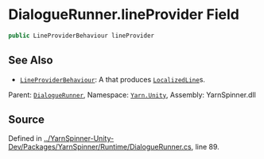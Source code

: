 # DialogueRunner.lineProvider Field


```csharp
public LineProviderBehaviour lineProvider
```



## See Also
* [`LineProviderBehaviour`](/api/csharp/yarn.unity/lineproviderbehaviour.md): 
A <see cref="!:MonoBehaviour"></see> that produces [`LocalizedLine`](/api/csharp/yarn.unity/localizedline.md)s.

<div class="class-metadata">

Parent: [`DialogueRunner`](/api/csharp/yarn.unity/dialoguerunner.md), Namespace: [`Yarn.Unity`](/api/csharp/yarn.unity/README.md), Assembly: YarnSpinner.dll
</div>

## Source
Defined in [../YarnSpinner-Unity-Dev/Packages/YarnSpinner/Runtime/DialogueRunner.cs](https://github.com/YarnSpinnerTool/YarnSpinner-Unity//blob/develop/Runtime/DialogueRunner.cs#L89), line 89.
